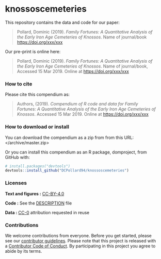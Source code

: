 
<!-- README.md is generated from README.Rmd. Please edit that file -->
knossoscemeteries
=================

This repository contains the data and code for our paper:

> Pollard, Dominic (2019). *Family Fortunes: A Quantitative Analysis of the Early Iron Age Cemeteries of Knossos*. Name of journal/book <https://doi.org/xxx/xxx>

Our pre-print is online here:

> Pollard, Dominic (2019). *Family Fortunes: A Quantitative Analysis of the Early Iron Age Cemeteries of Knossos*. Name of journal/book, Accessed 15 Mar 2019. Online at <https://doi.org/xxx/xxx>

### How to cite

Please cite this compendium as:

> Authors, (2019). *Compendium of R code and data for Family Fortunes: A Quantitative Analysis of the Early Iron Age Cemeteries of Knossos*. Accessed 15 Mar 2019. Online at <https://doi.org/xxx/xxx>

### How to download or install

You can download the compendium as a zip from from this URL: </archive/master.zip>

Or you can install this compendium as an R package, domproject, from GitHub with:

``` r
# install.packages("devtools")
devtools::install_github("DCPollard94/knossoscemeteries")
```

### Licenses

**Text and figures :** [CC-BY-4.0](http://creativecommons.org/licenses/by/4.0/)

**Code :** See the [DESCRIPTION](DESCRIPTION) file

**Data :** [CC-0](http://creativecommons.org/publicdomain/zero/1.0/) attribution requested in reuse

### Contributions

We welcome contributions from everyone. Before you get started, please see our [contributor guidelines](CONTRIBUTING.md). Please note that this project is released with a [Contributor Code of Conduct](CONDUCT.md). By participating in this project you agree to abide by its terms.
